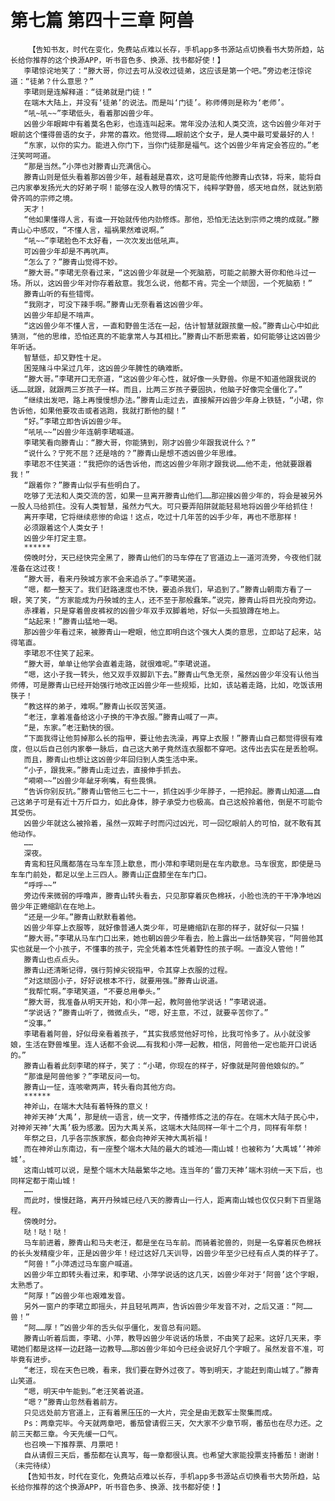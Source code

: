 # 第七篇 第四十三章 阿兽
        【告知书友，时代在变化，免费站点难以长存，手机app多书源站点切换看书大势所趋，站长给你推荐的这个换源APP，听书音色多、换源、找书都好使！】
       李珺惊诧地笑了：“滕大哥，你过去可从没收过徒弟，这应该是第一个吧。”旁边老汪惊诧道：“徒弟？什么意思？”
       李珺则是连解释道：“徒弟就是门徒！”
       在端木大陆上，并没有‘徒弟’的说法。而是叫‘门徒’。称师傅则是称为‘老师’。
       “吼~吼~~”李珺低头，看着那凶兽少年。
       凶兽少年眼眸中有着莫名色彩，也连连叫起来。常年没办法和人类交流，这令凶兽少年对于眼前这个懂得兽语的女子，非常的喜欢。他觉得……眼前这个女子，是人类中最可爱最好的人！
       “东家，以你的实力。能进入你门下，当你门徒那是福气。这个凶兽少年肯定会答应的。”老汪笑呵呵道。
       “那是当然。”小萍也对滕青山充满信心。
       滕青山则是低头看着那凶兽少年，越看越是喜欢，这可是能传他滕青山衣钵，将来，能将自己内家拳发扬光大的好弟子啊！能够在没人教导的情况下，纯粹学野兽，感天地自然，就达到筋骨齐鸣的宗师之境。
       天才！
       “他如果懂得人言，有谁一开始就传他内劲修炼。那他，恐怕无法达到宗师之境的成就。”滕青山心中感叹，“不懂人言，福祸果然难说啊。”
       “吼~~”李珺脸色不太好看，一次次发出低吼声。
       可凶兽少年却是不再吭声。
       “怎么了？”滕青山觉得不妙。
       “滕大哥。”李珺无奈看过来，“这凶兽少年就是一个死脑筋，可能之前滕大哥你和他斗过一场。所以，这凶兽少年对你存着敌意。我怎么说，他都不肯。完全一个顽固，一个死脑筋！”
       滕青山听的有些错愕。
       “我刚才，可没下辣手啊。”滕青山无奈看着这凶兽少年。
       凶兽少年却是不啃声。
       “这凶兽少年不懂人言，一直和野兽生活在一起，估计智慧就跟孩童一般。”滕青山心中如此猜测，“他的思维，恐怕还真的不能拿常人与其相比。”滕青山不断思索着，如何能够让这凶兽少年听话。
       智慧低，却又野性十足。
       困笼赌斗中呆过几年，这凶兽少年脾性的确难断。
       “滕大哥。”李珺开口无奈道，“这凶兽少年心性，就好像一头野兽。你是不知道他跟我说的话……就跟，就跟两三岁孩子一样。而且，比两三岁孩子要固执，他脑子好像完全僵化了。”
       “继续出发吧，路上再慢慢想办法。”滕青山走过去，直接解开凶兽少年身上铁链，“小珺，你告诉他，如果他要攻击或者逃跑，我就打断他的腿！”
       “好。”李珺立即告诉凶兽少年。
       “吼吼~~”凶兽少年连朝李珺喊道。
       李珺笑看向滕青山：“滕大哥，你能猜到，刚才凶兽少年跟我说什么？”
       “说什么？宁死不屈？还是啥的？”滕青山是想不透凶兽少年思维。
       李珺忍不住笑道：“我把你的话告诉他，而这凶兽少年刚才跟我说……他不走，他就要跟着我！”
       “跟着你？”滕青山似乎有些明白了。
       吃够了无法和人类交流的苦，如果一旦离开滕青山他们……那迎接凶兽少年的，将会是被另外一股人马给抓住。没有人类智慧，虽然力气大。可只要弄陷阱就能轻易地将凶兽少年给抓住！
       离开李珺，它将继续悲惨的命运！这点，吃过十几年苦的凶手少年，再也不愿那样！
       必须跟着这个人类女子！
       凶兽少年打定主意。
       ******
       傍晚时分，天已经快完全黑了，滕青山他们的马车停在了官道边上一道河流旁，今夜他们就准备在这过夜！
       “滕大哥，看来丹殃城方家不会来追杀了。”李珺笑道。
       “嗯，都一整天了。我们赶路速度也不快，要追杀我们，早追到了。”滕青山朝南方看了一眼，笑了笑，“方家能成为丹殃城的主人，还不至于那般蠢笨。”说完，滕青山将目光投向旁边。
       赤裸着，只是穿着兽皮裤衩的凶兽少年双手双脚着地，好似一头孤狼蹲在地上。
       “站起来！”滕青山猛地一喝。
       那凶兽少年看过来，被滕青山一瞪眼，他立即明白这个强大人类的意思，立即站了起来，站得笔直。
       李珺忍不住笑了起来。
       “滕大哥，单单让他学会直着走路，就很难呢。”李珺说道。
       “嗯，这小子我一转头，他又双手双脚趴下去。”滕青山气急无奈，虽然凶兽少年没有认他当师傅，可是滕青山已经开始强行地改正凶兽少年一些规矩，比如，该站着走路，比如，吃饭该用筷子！
       “教这样的弟子，难啊。”滕青山长叹苦笑道。
       “老汪，拿着准备给这小子换的干净衣服。”滕青山喊了一声。
       “是，东家。”老汪勤快的很。
       “下面我得让他剪掉那么长的指甲，要让他去洗澡，再穿上衣服！”滕青山自己都觉得很有难度，但以后自己创内家拳一脉后，自己这大弟子竟然连衣服都不穿吧。这传出去实在是丢脸啊。
       而且，滕青山也想让这凶兽少年回归到人类生活中来。
       “小子，跟我来。”滕青山走过去，直接伸手抓去。
       “嗬嗬~~”凶兽少年龇牙咧嘴，有些畏惧。
       “告诉你别反抗。”滕青山管他三七二十一，抓住凶手少年脖子，一把拎起。滕青山知道……自己这弟子可是有近十万斤巨力，如此身体，脖子承受力也极高。自己这般拎着他，倒是不可能令其受伤。
       凶兽少年就这么被拎着，虽然一双眸子时而闪过凶光，可一回忆眼前人的可怕，就不敢有其他动作。
       ……
       深夜。
       青鸾和狂风鹰都落在马车车顶上歇息，而小萍和李珺则是在车内歇息。马车很宽，即使是马车车门前处，都足以坐上三四人。滕青山正盘膝坐在车门口。
       “呼呼~~”
       旁边传来微弱的呼噜声，滕青山转头看去，只见那穿着灰色棉袄，小脸也洗的干干净净地凶兽少年正蜷缩趴在在地上。
       “还是一少年。”滕青山默默看着他。
       凶兽少年穿上衣服等，就好像普通人类少年，可是蜷缩趴在那的样子，就好似一只猫！
       “滕大哥。”李珺从马车门口出来，她也朝凶兽少年看去，脸上露出一丝恬静笑容，“阿兽他其实也就是一个小孩子，不懂事的孩子，完全凭着本性凭着野性的孩子啊。一直没人管他！”
       滕青山也点点头。
       滕青山还清晰记得，强行剪掉尖锐指甲，令其穿上衣服的过程。
       “对这顽固小子，好好说根本不行，就要用强。”滕青山说道。
       “我帮忙啊。”李珺笑道，“不要总用拳头。”
       “滕大哥，我准备从明天开始，和小萍一起，教阿兽他学说话！”李珺说道。
       “学说话？”滕青山听了，微微点头，“嗯，好主意，不过，就要辛苦你了。”
       “没事。”
       李珺看着阿兽，好似母亲看着孩子，“其实我感觉他好可怜，比我可怜多了。从小就没爹娘，生活在野兽堆里。连人话都不会说……有我和小萍一起教，相信，阿兽他一定也能开口说话的。”
       滕青山看着此刻李珺的样子，笑了：“小珺，你现在的样子，好像就是阿兽他娘似的。”
       “那谁是阿兽他爹？”李珺反问一句。
       滕青山一怔，连咳嗽两声，转头看向其他方向。
       ******
       神斧山，在端木大陆有着特殊的意义！
       神斧天神‘大禹’，那是统一语言，统一文字，传播修炼之法的存在。在端木大陆子民心中，对神斧天神‘大禹’极为感激。因为大禹关系，这端木大陆同样一年十二个月，同样有年祭！
       年祭之日，几乎各宗族家族，都会向神斧天神大禹祈福！
       而在神斧山东南边，有一座整个端木大陆的最大的城池——南山城！也被称为‘大禹城’‘神斧城’。
       这南山城可以说，是整个端木大陆最繁华之地。连当年的‘雷刀天神’端木羽统一天下后，也同样定都于南山城！
       ……
       而此时，慢慢赶路，离开丹殃城已经八天的滕青山一行人，距离南山城也仅仅只剩下百里路程。
       傍晚时分。
       哒！哒！哒！
       马车前进着，滕青山和马夫老汪，都是坐在马车前。而骑着驼兽的，则是一名穿着灰色棉袄的长头发精瘦少年，正是凶兽少年！经过这好几天训导，凶兽少年至少已经有点人类的样子了。
       “阿兽！”小萍透过马车窗户喊道。
       凶兽少年立即转头看过来，和李珺、小萍学说话的这几天，凶兽少年对于‘阿兽’这个字眼，太熟悉了。
       “阿厚！”凶兽少年也艰难发音。
       另外一窗户的李珺立即摇头，并且轻吼两声，告诉凶兽少年发音不对，之后又道：“阿……兽！”
       “阿……厚！”凶兽少年的舌头似乎僵化，发音总有问题。
       滕青山听着后面，李珺、小萍，教导凶兽少年说话的场景，不由笑了起来。这好几天来，李珺她们都是这样一边赶路一边教导……那凶兽少年如今已经会说好几个字眼了。虽然发音不准，可毕竟有进步。
       “老汪，现在天色已晚，看来，我们要在野外过夜了。等到明天，才能赶到南山城了。”滕青山笑道。
       “嗯，明天中午能到。”老汪笑着说道。
       “嗯？”滕青山忽然看着前方。
       只见远处前方官道上，正有着黑压压的一大片，完全是由无数军士聚集而成。
       Ps：两章完毕。今天就两章吧，番茄曾请假三天，欠大家不少章节啊，番茄也在尽力还。之前三天都三章。今天先缓一口气。
       也召唤一下推荐票、月票吧！
       自从请假三天后，番茄都在认真写，每一章都很认真。也希望大家能投票支持番茄！谢谢！（未完待续）
       【告知书友，时代在变化，免费站点难以长存，手机app多书源站点切换看书大势所趋，站长给你推荐的这个换源APP，听书音色多、换源、找书都好使！】